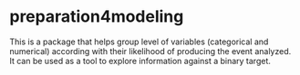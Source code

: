 # preparation4modeling
This is a package that helps group level of variables (categorical and numerical) according with their likelihood of producing the event analyzed. It can be used as a tool to explore information against a binary target. 
